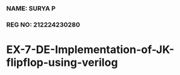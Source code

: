 ### NAME: SURYA P <br>
### REG NO: 212224230280

# EX-7-DE-Implementation-of-JK-flipflop-using-verilog
